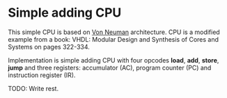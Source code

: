# Simple adding CPU
This simple CPU is based on [Von
Neuman](https://en.wikipedia.org/wiki/Von_Neumann_architecture) architecture.
CPU is a modified example from a book: VHDL: Modular Design and Synthesis of
Cores and Systems on pages 322-334.

Implementation is simple adding CPU with four opcodes **load**, **add**, **store**,
**jump** and three registers: accumulator (AC), program counter (PC) and instruction
register (IR).

TODO: Write rest.
